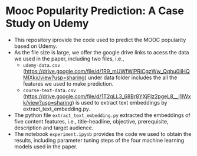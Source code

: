 # Mooc Popularity Prediction: A Case Study on Udemy
- This repository iprovide the code used to predict the MOOC popularity based on Udemy.
- As the file size is large, we offer the google drive links to acess the data we used in the paper, including two files, i.e.,
  - ``udemy-data.csv`` (https://drive.google.com/file/d/1R9_mUWfWlPRiCgzWw_Qqhu0iiHQMIXkx/view?usp=sharing) under data folder includes the all the features we used to make prediction. 
  - ``course-text-data.csv`` (https://drive.google.com/file/d/1T2qLL3_68Br8YXjFIz2pgeL8__j1lWxk/view?usp=sharing) is used to extract text embeddings by extract_text_embedding.py.
- The python file ``extract_text_embedding.py`` extracted the embeddings of five content features, i.e., title-headline, objective, prerequisite, description and target audience.
- The notebook ``experiment.ipynb`` provides the code we used to obtain the results, including parameter tuning steps of the four machine learning models used in the paper. 
